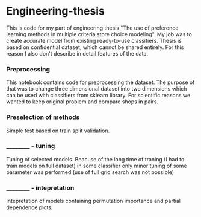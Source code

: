 # Engineering-thesis
This is code for my part of engineering thesis "The use of preference learning methods in multiple criteria store choice modeling". 
My job was to create accurate model from existing ready-to-use classifiers. Thesis is based on confidential dataset, which cannot be shared entirely. For this reason I also don't describe in detail features of the data.

### Preprocessing
This notebook contains code for preprocessing the dataset. The purpose of that was to change three dimensional dataset into two dimensions which can be used with classifiers from sklearn library.
For scientific reasons we wanted to keep original problem and compare shops in pairs.

### Preselection of methods
Simple test based on train split validation.

### ________ -  tuning
Tuning of selected models. Beacuse of the long time of traning (I had to train models on full dataset) in some classifier only minor tuning of some parameter was performed (use of full grid search was not possible)

### ________ - intepretation
Intepretation of models containing permutation importance and partial dependence plots.
